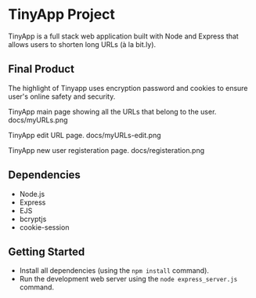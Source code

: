 # TinyApp Project

TinyApp is a full stack web application built with Node and Express that allows users to shorten long URLs (à la bit.ly).

## Final Product

The highlight of Tinyapp uses encryption password and cookies to ensure user's online safety and security. 

TinyApp main page showing all the URLs that belong to the user.
docs/myURLs.png

TinyApp edit URL page. 
docs/myURLs-edit.png

TinyApp new user registeration page. 
docs/registeration.png

## Dependencies

- Node.js
- Express
- EJS
- bcryptjs
- cookie-session

## Getting Started

- Install all dependencies (using the `npm install` command).
- Run the development web server using the `node express_server.js` command.
